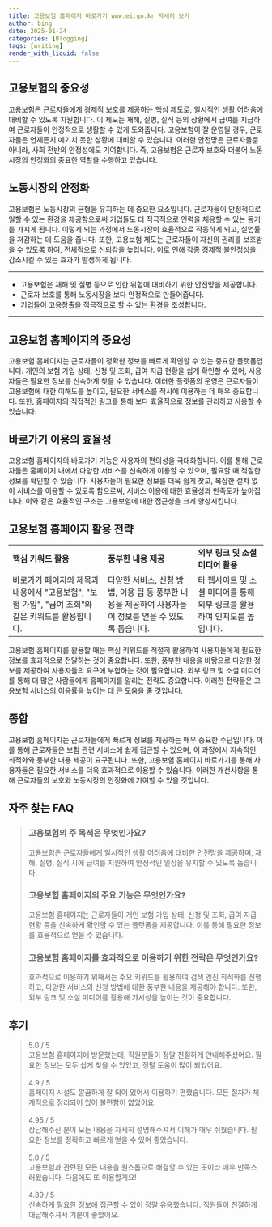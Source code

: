 ```yaml
---
title: 고용보험 홈페이지 바로가기 www.ei.go.kr 자세히 보기
author: bing
date: 2025-01-24
categories: [Blogging]
tags: [writing]
render_with_liquid: false
---
```



<h2 id='고용보험의_중요성'>고용보험의 중요성</h2>

<p>고용보험은 근로자들에게 경제적 보호를 제공하는 핵심 제도로, 일시적인 생활 어려움에 대비할 수 있도록 지원합니다. 이 제도는 재해, 질병, 실직 등의 상황에서 급여를 지급하여 근로자들이 안정적으로 생활할 수 있게 도와줍니다. 고용보험이 잘 운영될 경우, 근로자들은 언제든지 예기치 못한 상황에 대비할 수 있습니다. 이러한 안전망은 근로자들뿐 아니라, 사회 전반의 안정성에도 기여합니다. 즉, 고용보험은 근로자 보호와 더불어 노동시장의 안정화의 중요한 역할을 수행하고 있습니다.</p>

<h2 id='노동시장의_안정화'>노동시장의 안정화</h2>

<p>고용보험은 노동시장의 균형을 유지하는 데 중요한 요소입니다. 근로자들이 안정적으로 일할 수 있는 환경을 제공함으로써 기업들도 더 적극적으로 인력을 채용할 수 있는 동기를 가지게 됩니다. 이렇게 되는 과정에서 노동시장이 효율적으로 작동하게 되고, 실업률을 저감하는 데 도움을 줍니다. 또한, 고용보험 제도는 근로자들이 자신의 권리를 보호받을 수 있도록 하여, 전체적으로 신뢰감을 높입니다. 이로 인해 각종 경제적 불안정성을 감소시킬 수 있는 효과가 발생하게 됩니다.</p>

<hr />

<ul>
    <li>고용보험은 재해 및 질병 등으로 인한 위험에 대비하기 위한 안전망을 제공합니다.</li>
    <li>근로자 보호를 통해 노동시장을 보다 안정적으로 만들어줍니다.</li>
    <li>기업들이 고용창출을 적극적으로 할 수 있는 환경을 조성합니다.</li>
</ul>

<hr />

<h2 id='고용보험_홈페이지의_중요성'>고용보험 홈페이지의 중요성</h2>

<p>고용보험 홈페이지는 근로자들이 정확한 정보를 빠르게 확인할 수 있는 중요한 플랫폼입니다. 개인의 보험 가입 상태, 신청 및 조회, 급여 지급 현황을 쉽게 확인할 수 있어, 사용자들은 필요한 정보를 신속하게 찾을 수 있습니다. 이러한 플랫폼의 운영은 근로자들이 고용보험에 대한 이해도를 높이고, 필요한 서비스를 적시에 이용하는 데 매우 중요합니다. 또한, 홈페이지의 직접적인 링크를 통해 보다 효율적으로 정보를 관리하고 사용할 수 있습니다.</p>

<h2 id='바로가기_이용의_효율성'>바로가기 이용의 효율성</h2>

<p>고용보험 홈페이지의 바로가기 기능은 사용자의 편의성을 극대화합니다. 이를 통해 근로자들은 홈페이지 내에서 다양한 서비스를 신속하게 이용할 수 있으며, 필요할 때 적절한 정보를 확인할 수 있습니다. 사용자들이 필요한 정보를 더욱 쉽게 찾고, 복잡한 절차 없이 서비스를 이용할 수 있도록 함으로써, 서비스 이용에 대한 효율성과 만족도가 높아집니다. 이와 같은 효율적인 구조는 고용보험에 대한 접근성을 크게 향상시킵니다.</p>

<h2 id='고용보험_홈페이지_활용_전략'>고용보험 홈페이지 활용 전략</h2>

<table>
    <tr>
        <td><b>핵심 키워드 활용</b></td>
        <td><b>풍부한 내용 제공</b></td>
        <td><b>외부 링크 및 소셜 미디어 활용</b></td>
    </tr>
    <tr>
        <td>바로가기 페이지의 제목과 내용에서 "고용보험", "보험 가입", "급여 조회"와 같은 키워드를 활용합니다.</td>
        <td>다양한 서비스, 신청 방법, 이용 팁 등 풍부한 내용을 제공하여 사용자들이 정보를 얻을 수 있도록 돕습니다.</td>
        <td>타 웹사이트 및 소셜 미디어를 통해 외부 링크를 활용하여 인지도를 높입니다.</td>
    </tr>
</table>

<p>고용보험 홈페이지를 활용할 때는 핵심 키워드를 적절히 활용하여 사용자들에게 필요한 정보를 효과적으로 전달하는 것이 중요합니다. 또한, 풍부한 내용을 바탕으로 다양한 정보를 제공하여 사용자들의 요구에 부합하는 것이 필요합니다. 외부 링크 및 소셜 미디어를 통해 더 많은 사람들에게 홈페이지를 알리는 전략도 중요합니다. 이러한 전략들은 고용보험 서비스의 이용률을 높이는 데 큰 도움을 줄 것입니다.</p>

<h2 id='종합'>종합</h2>

<p>고용보험 홈페이지는 근로자들에게 빠르게 정보를 제공하는 매우 중요한 수단입니다. 이를 통해 근로자들은 보험 관련 서비스에 쉽게 접근할 수 있으며, 이 과정에서 지속적인 최적화와 풍부한 내용 제공이 요구됩니다. 또한, 고용보험 홈페이지 바로가기를 통해 사용자들은 필요한 서비스를 더욱 효과적으로 이용할 수 있습니다. 이러한 개선사항을 통해 근로자들의 보호와 노동시장의 안정화에 기여할 수 있을 것입니다.</p>


<h2 id='자주_찾는_FAQ'>자주 찾는 FAQ</h2>
<div itemscope="" itemtype="https://schema.org/FAQPage"> 
<blockquote> 
<div itemscope="" itemprop="mainEntity" itemtype="https://schema.org/Question"> 
<h3 itemprop="name">고용보험의 주 목적은 무엇인가요?</h3> 
<div itemscope="" itemprop="acceptedAnswer" itemtype="https://schema.org/Answer"> 
<span itemprop="text"> 
<p>고용보험은 근로자들에게 일시적인 생활 어려움에 대비한 안전망을 제공하며, 재해, 질병, 실직 시에 급여를 지원하여 안정적인 일상을 유지할 수 있도록 돕습니다.</p> 
</span> 
</div> 
</div> 

<div itemscope="" itemprop="mainEntity" itemtype="https://schema.org/Question"> 
<h3 itemprop="name">고용보험 홈페이지의 주요 기능은 무엇인가요?</h3> 
<div itemscope="" itemprop="acceptedAnswer" itemtype="https://schema.org/Answer"> 
<span itemprop="text"> 
<p>고용보험 홈페이지는 근로자들이 개인 보험 가입 상태, 신청 및 조회, 급여 지급 현황 등을 신속하게 확인할 수 있는 플랫폼을 제공합니다. 이를 통해 필요한 정보를 효율적으로 얻을 수 있습니다.</p> 
</span> 
</div> 
</div> 

<div itemscope="" itemprop="mainEntity" itemtype="https://schema.org/Question"> 
<h3 itemprop="name">고용보험 홈페이지를 효과적으로 이용하기 위한 전략은 무엇인가요?</h3> 
<div itemscope="" itemprop="acceptedAnswer" itemtype="https://schema.org/Answer"> 
<span itemprop="text"> 
<p>효과적으로 이용하기 위해서는 주요 키워드를 활용하여 검색 엔진 최적화를 진행하고, 다양한 서비스와 신청 방법에 대한 풍부한 내용을 제공해야 합니다. 또한, 외부 링크 및 소셜 미디어를 활용해 가시성을 높이는 것이 중요합니다.</p> 
</span> 
</div> 
</div> 
</blockquote> 
</div>
<h2 id='후기'>후기</h2>
<div itemscope itemtype="https://schema.org/Product">
  <blockquote>
  <div itemprop="review" itemscope itemtype="https://schema.org/Review">
      <div itemprop="reviewRating" itemscope itemtype="https://schema.org/Rating"> <span itemprop="ratingValue">5.0</span> / <span itemprop="bestRating">5</span> </div>
      <span itemprop="reviewBody">고용보험 홈페이지에 방문했는데, 직원분들이 정말 친절하게 안내해주셨어요. 필요한 정보는 모두 쉽게 찾을 수 있었고, 정말 도움이 많이 되었어요.</span>
  </div>
  <br>
  <div itemprop="review" itemscope itemtype="https://schema.org/Review">
      <div itemprop="reviewRating" itemscope itemtype="https://schema.org/Rating"> <span itemprop="ratingValue">4.9</span> / <span itemprop="bestRating">5</span> </div>
      <span itemprop="reviewBody">홈페이지 시설도 깔끔하게 잘 되어 있어서 이용하기 편했습니다. 모든 절차가 체계적으로 정리되어 있어 불편함이 없었어요.</span>
  </div>
  <br>
  <div itemprop="review" itemscope itemtype="https://schema.org/Review">
      <div itemprop="reviewRating" itemscope itemtype="https://schema.org/Rating"> <span itemprop="ratingValue">4.95</span> / <span itemprop="bestRating">5</span> </div>
      <span itemprop="reviewBody">상담해주신 분이 모든 내용을 자세히 설명해주셔서 이해가 매우 쉬웠습니다. 필요한 정보를 정확하고 빠르게 얻을 수 있어 좋았습니다.</span>
  </div>
  <br>
  <div itemprop="review" itemscope itemtype="https://schema.org/Review">
      <div itemprop="reviewRating" itemscope itemtype="https://schema.org/Rating"> <span itemprop="ratingValue">5.0</span> / <span itemprop="bestRating">5</span> </div>
      <span itemprop="reviewBody">고용보험과 관련된 모든 내용을 원스톱으로 해결할 수 있는 곳이라 매우 만족스러웠습니다. 다음에도 또 이용할게요!</span>
  </div>
  <br>
  <div itemprop="review" itemscope itemtype="https://schema.org/Review">
      <div itemprop="reviewRating" itemscope itemtype="https://schema.org/Rating"> <span itemprop="ratingValue">4.89</span> / <span itemprop="bestRating">5</span> </div>
      <span itemprop="reviewBody">신속하게 필요한 정보에 접근할 수 있어 정말 유용했습니다. 직원들이 친절하게 대답해주셔서 기분이 좋았어요.</span>
  </div>
  </blockquote>
</div>
